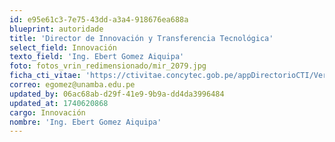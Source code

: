 ```yaml
---
id: e95e61c3-7e75-43dd-a3a4-918676ea688a
blueprint: autoridade
title: 'Director de Innovación y Transferencia Tecnológica'
select_field: Innovación
texto_field: 'Ing. Ebert Gomez Aiquipa'
foto: fotos_vrin_redimensionado/mir_2079.jpg
ficha_cti_vitae: 'https://ctivitae.concytec.gob.pe/appDirectorioCTI/VerDatosInvestigador.do?id_investigador=19657'
correo: egomez@unamba.edu.pe
updated_by: 06ac68ab-d29f-41e9-9b9a-dd4da3996484
updated_at: 1740620868
cargo: Innovación
nombre: 'Ing. Ebert Gomez Aiquipa'
---
```

